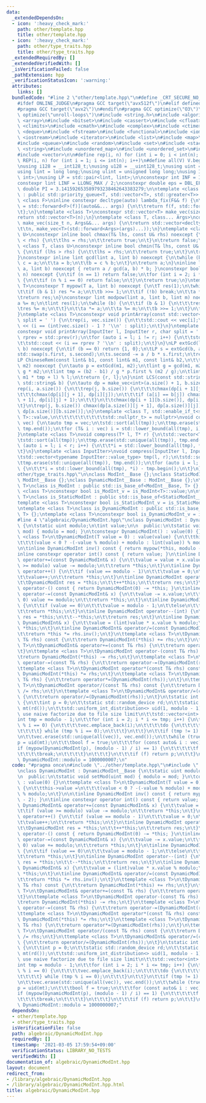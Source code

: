 ```yaml
---
data:
  _extendedDependsOn:
  - icon: ':heavy_check_mark:'
    path: other/template.hpp
    title: other/template.hpp
  - icon: ':heavy_check_mark:'
    path: other/type_traits.hpp
    title: other/type_traits.hpp
  _extendedRequiredBy: []
  _extendedVerifiedWith: []
  _isVerificationFailed: false
  _pathExtension: hpp
  _verificationStatusIcon: ':warning:'
  attributes:
    links: []
  bundledCode: "#line 2 \"other/template.hpp\"\n#define _CRT_SECURE_NO_WARNINGS\n\
    #ifdef ONLINE_JUDGE\n#pragma GCC target(\"avx512f\")\n#elif defined EVAL\n#else\n\
    #pragma GCC target(\"avx2\")\n#endif\n#pragma GCC optimize(\"O3\")\n#pragma GCC\
    \ optimize(\"unroll-loops\")\n#include <string.h>\n#include <algorithm>\n#include\
    \ <array>\n#include <bitset>\n#include <cassert>\n#include <cfloat>\n#include\
    \ <climits>\n#include <cmath>\n#include <complex>\n#include <ctime>\n#include\
    \ <deque>\n#include <fstream>\n#include <functional>\n#include <iomanip>\n#include\
    \ <iostream>\n#include <iterator>\n#include <list>\n#include <map>\n#include <memory>\n\
    #include <queue>\n#include <random>\n#include <set>\n#include <stack>\n#include\
    \ <string>\n#include <unordered_map>\n#include <unordered_set>\n#include <utility>\n\
    #include <vector>\n\n#define rep(i, n) for (int i = 0; i < int(n); i++)\n#define\
    \ REP(i, n) for (int i = 1; i <= int(n); i++)\n#define all(V) V.begin(), V.end()\n\
    \nusing i128 = __int128_t;\nusing u128 = __uint128_t;\nusing uint = unsigned int;\n\
    using lint = long long;\nusing ulint = unsigned long long;\nusing IP = std::pair<int,\
    \ int>;\nusing LP = std::pair<lint, lint>;\n\nconstexpr int INF = INT_MAX / 2;\n\
    constexpr lint LINF = LLONG_MAX / 2;\nconstexpr double eps = DBL_EPSILON;\nconstexpr\
    \ double PI = 3.141592653589793238462643383279;\n\ntemplate <class T>\nclass prique\
    \ : public std::priority_queue<T, std::vector<T>, std::greater<T>> {\n};\ntemplate\
    \ <class F>\ninline constexpr decltype(auto) lambda_fix(F&& f) {\n\treturn [f\
    \ = std::forward<F>(f)](auto&&... args) {\n\t\treturn f(f, std::forward<decltype(args)>(args)...);\n\
    \t};\n}\ntemplate <class T>\nconstexpr std::vector<T> make_vec(size_t n) {\n\t\
    return std::vector<T>(n);\n}\ntemplate <class T, class... Args>\nconstexpr auto\
    \ make_vec(size_t n, Args&&... args) {\n\treturn std::vector<decltype(make_vec<T>(args...))>(\n\
    \t\tn, make_vec<T>(std::forward<Args>(args)...));\n}\ntemplate <class T, class\
    \ U>\nconstexpr inline bool chmax(T& lhs, const U& rhs) noexcept {\n\tif (lhs\
    \ < rhs) {\n\t\tlhs = rhs;\n\t\treturn true;\n\t}\n\treturn false;\n}\ntemplate\
    \ <class T, class U>\nconstexpr inline bool chmin(T& lhs, const U& rhs) noexcept\
    \ {\n\tif (lhs > rhs) {\n\t\tlhs = rhs;\n\t\treturn true;\n\t}\n\treturn false;\n\
    }\nconstexpr inline lint gcd(lint a, lint b) noexcept {\n\twhile (b) {\n\t\tlint\
    \ c = a;\n\t\ta = b;\n\t\tb = c % b;\n\t}\n\treturn a;\n}\ninline lint lcm(lint\
    \ a, lint b) noexcept { return a / gcd(a, b) * b; }\nconstexpr bool isprime(lint\
    \ n) noexcept {\n\tif (n == 1) return false;\n\tfor (int i = 2; i * i <= n; i++)\
    \ {\n\t\tif (n % i == 0) return false;\n\t}\n\treturn true;\n}\ntemplate <class\
    \ T>\nconstexpr T mypow(T a, lint b) noexcept {\n\tT res(1);\n\twhile (true) {\n\
    \t\tif (b & 1) res *= a;\n\t\tb >>= 1;\n\t\tif (!b) break;\n\t\ta *= a;\n\t}\n\
    \treturn res;\n}\nconstexpr lint modpow(lint a, lint b, lint m) noexcept {\n\t\
    a %= m;\n\tlint res(1);\n\twhile (b) {\n\t\tif (b & 1) {\n\t\t\tres *= a;\n\t\t\
    \tres %= m;\n\t\t}\n\t\ta *= a;\n\t\ta %= m;\n\t\tb >>= 1;\n\t}\n\treturn res;\n\
    }\ntemplate <class T>\nconstexpr void printArray(const std::vector<T>& vec, char\
    \ split = ' ') {\n\trep(i, vec.size()) {\n\t\tstd::cout << vec[i];\n\t\tstd::cout\
    \ << (i == (int)vec.size() - 1 ? '\\n' : split);\n\t}\n}\ntemplate <class InputIter>\n\
    constexpr void printArray(InputIter l, InputIter r, char split = ' ') {\n\tauto\
    \ rprev = std::prev(r);\n\tfor (auto i = l; i != r; i++) {\n\t\tstd::cout << *i;\n\
    \t\tstd::cout << (i == rprev ? '\\n' : split);\n\t}\n}\nLP extGcd(lint a, lint\
    \ b) noexcept {\n\tif (b == 0) return {1, 0};\n\tLP s = extGcd(b, a % b);\n\t\
    std::swap(s.first, s.second);\n\ts.second -= a / b * s.first;\n\treturn s;\n}\n\
    LP ChineseRem(const lint& b1, const lint& m1, const lint& b2,\n\t\t\t  const lint&\
    \ m2) noexcept {\n\tauto p = extGcd(m1, m2);\n\tlint g = gcd(m1, m2), l = m1 /\
    \ g * m2;\n\tlint tmp = (b2 - b1) / g * p.first % (m2 / g);\n\tlint r = (b1 +\
    \ m1 * tmp + l) % l;\n\treturn {r, l};\n}\nint LCS(const std::string& a, const\
    \ std::string& b) {\n\tauto dp = make_vec<int>(a.size() + 1, b.size() + 1);\n\t\
    rep(i, a.size()) {\n\t\trep(j, b.size()) {\n\t\t\tchmax(dp[i + 1][j], dp[i][j]);\n\
    \t\t\tchmax(dp[i][j + 1], dp[i][j]);\n\t\t\tif (a[i] == b[j]) chmax(dp[i + 1][j\
    \ + 1], dp[i][j] + 1);\n\t\t}\n\t\tchmax(dp[i + 1][b.size()], dp[i][b.size()]);\n\
    \t}\n\trep(j, b.size()) chmax(dp[a.size()][j + 1], dp[a.size()][j]);\n\treturn\
    \ dp[a.size()][b.size()];\n}\ntemplate <class T, std::enable_if_t<std::is_convertible<int,\
    \ T>::value,\n\t\t\t\t\t\t\t\t\tstd::nullptr_t> = nullptr>\nvoid compress(std::vector<T>&\
    \ vec) {\n\tauto tmp = vec;\n\tstd::sort(all(tmp));\n\ttmp.erase(std::unique(all(tmp)),\
    \ tmp.end());\n\tfor (T& i : vec) i = std::lower_bound(all(tmp), i) - tmp.begin();\n\
    }\ntemplate <class T>\nvoid compress(T* l, T* r) {\n\tstd::vector<T> tmp(l, r);\n\
    \tstd::sort(all(tmp));\n\ttmp.erase(std::unique(all(tmp)), tmp.end());\n\tfor\
    \ (auto i = l; i < r; i++) {\n\t\t*i = std::lower_bound(all(tmp), *i) - tmp.begin();\n\
    \t}\n}\ntemplate <class InputIter>\nvoid compress(InputIter l, InputIter r) {\n\
    \tstd::vector<typename InputIter::value_type> tmp(l, r);\n\tstd::sort(all(tmp));\n\
    \ttmp.erase(std::unique(all(tmp)), tmp.end());\n\tfor (auto i = l; i < r; i++)\
    \ {\n\t\t*i = std::lower_bound(all(tmp), *i) - tmp.begin();\n\t}\n}\n#line 3 \"\
    other/type_traits.hpp\"\n\nclass ModInt__Base {};\nclass StaticModInt__Base :\
    \ ModInt__Base {};\nclass DynamicModInt__Base : ModInt__Base {};\n\ntemplate <class\
    \ T>\nclass is_ModInt : public std::is_base_of<ModInt__Base, T> {};\ntemplate\
    \ <class T>\nconstexpr bool is_ModInt_v = is_ModInt<T>::value;\n\ntemplate <class\
    \ T>\nclass is_StaticModInt : public std::is_base_of<StaticModInt__Base, T> {};\n\
    template <class T>\nconstexpr bool is_StaticModInt_v = is_StaticModInt<T>::value;\n\
    \ntemplate <class T>\nclass is_DynamicModInt : public std::is_base_of<DynamicModInt__Base,\
    \ T> {};\ntemplate <class T>\nconstexpr bool is_DynamicModInt_v = is_DynamicModInt<T>::value;\n\
    #line 4 \"algebraic/DynamicModInt.hpp\"\nclass DynamicModInt : DynamicModInt__Base\
    \ {\n\tstatic uint modulo;\n\tint value;\n\n  public:\n\tstatic void setMod(uint\
    \ mod) { modulo = mod; }\n\tconstexpr DynamicModInt() : value(0) {}\n\ttemplate\
    \ <class T>\n\tDynamicModInt(T value = 0) : value(value) {\n\t\tthis->value =\n\
    \t\t\t(value < 0 ? -(-value % modulo) + modulo : lint(value)) % modulo;\n\t}\n\
    \n\tinline DynamicModInt inv() const { return mypow(*this, modulo - 2); }\n\t\
    inline constexpr operator int() const { return value; }\n\tinline DynamicModInt&\
    \ operator+=(const DynamicModInt& x) {\n\t\tvalue = value + x.value;\n\t\tif (value\
    \ >= modulo) value -= modulo;\n\t\treturn *this;\n\t}\n\tinline DynamicModInt&\
    \ operator++() {\n\t\tif (value == modulo - 1)\n\t\t\tvalue = 0;\n\t\telse\n\t\
    \t\tvalue++;\n\t\treturn *this;\n\t}\n\tinline DynamicModInt operator++(int) {\n\
    \t\tDynamicModInt res = *this;\n\t\t++*this;\n\t\treturn res;\n\t}\n\tinline DynamicModInt\
    \ operator-() const { return DynamicModInt(0) -= *this; }\n\tinline DynamicModInt&\
    \ operator-=(const DynamicModInt& x) {\n\t\tvalue -= x.value;\n\t\tif (value <\
    \ 0) value += modulo;\n\t\treturn *this;\n\t}\n\tinline DynamicModInt& operator--()\
    \ {\n\t\tif (value == 0)\n\t\t\tvalue = modulo - 1;\n\t\telse\n\t\t\tvalue--;\n\
    \t\treturn *this;\n\t}\n\tinline DynamicModInt operator--(int) {\n\t\tDynamicModInt\
    \ res = *this;\n\t\t--*this;\n\t\treturn res;\n\t}\n\tinline DynamicModInt& operator*=(const\
    \ DynamicModInt& x) {\n\t\tvalue = (lint)value * x.value % modulo;\n\t\treturn\
    \ *this;\n\t}\n\tinline DynamicModInt& operator/=(const DynamicModInt& rhs) {\n\
    \t\treturn *this *= rhs.inv();\n\t}\n\ttemplate <class T>\n\tDynamicModInt operator+(const\
    \ T& rhs) const {\n\t\treturn DynamicModInt(*this) += rhs;\n\t}\n\ttemplate <class\
    \ T>\n\tDynamicModInt& operator+=(const T& rhs) {\n\t\treturn operator+=(DynamicModInt(rhs));\n\
    \t}\n\ttemplate <class T>\n\tDynamicModInt operator-(const T& rhs) const {\n\t\
    \treturn DynamicModInt(*this) -= rhs;\n\t}\n\ttemplate <class T>\n\tDynamicModInt&\
    \ operator-=(const T& rhs) {\n\t\treturn operator-=(DynamicModInt(rhs));\n\t}\n\
    \ttemplate <class T>\n\tDynamicModInt operator*(const T& rhs) const {\n\t\treturn\
    \ DynamicModInt(*this) *= rhs;\n\t}\n\ttemplate <class T>\n\tDynamicModInt& operator*=(const\
    \ T& rhs) {\n\t\treturn operator*=(DynamicModInt(rhs));\n\t}\n\ttemplate <class\
    \ T>\n\tDynamicModInt operator/(const T& rhs) const {\n\t\treturn DynamicModInt(*this)\
    \ /= rhs;\n\t}\n\ttemplate <class T>\n\tDynamicModInt& operator/=(const T& rhs)\
    \ {\n\t\treturn operator/=(DynamicModInt(rhs));\n\t}\n\tstatic int primitive_root()\
    \ {\n\t\tint p = 0;\n\t\tstatic std::random_device rd;\n\t\tstatic std::mt19937\
    \ mt(rd());\n\t\tstd::uniform_int_distribution<> uid(1, modulo - 1);\n\n\t\t//\
    \ use naive factorize due to file size limit\n\t\tstd::vector<int> vec;\n\t\t\
    int tmp = modulo - 1;\n\t\tfor (int i = 2; i * i <= tmp; i++) {\n\t\t\tif (tmp\
    \ % i == 0) {\n\t\t\t\tvec.emplace_back(i);\n\t\t\t\tdo {\n\t\t\t\t\ttmp /= i;\n\
    \t\t\t\t} while (tmp % i == 0);\n\t\t\t}\n\t\t}\n\t\tif (tmp != 1) vec.emplace_back(tmp);\n\
    \n\t\tvec.erase(std::unique(all(vec)), vec.end());\n\t\twhile (true) {\n\t\t\t\
    p = uid(mt);\n\t\t\tbool f = true;\n\t\t\tfor (const auto& i : vec) {\n\t\t\t\t\
    if (mypow(DynamicModInt(p), (modulo - 1) / i) == 1) {\n\t\t\t\t\tf = false;\n\t\
    \t\t\t\tbreak;\n\t\t\t\t}\n\t\t\t}\n\t\t\tif (f) return p;\n\t\t}\n\t}\n};\nuint\
    \ DynamicModInt::modulo = 1000000007;\n"
  code: "#pragma once\n#include \"../other/template.hpp\"\n#include \"../other/type_traits.hpp\"\
    \nclass DynamicModInt : DynamicModInt__Base {\n\tstatic uint modulo;\n\tint value;\n\
    \n  public:\n\tstatic void setMod(uint mod) { modulo = mod; }\n\tconstexpr DynamicModInt()\
    \ : value(0) {}\n\ttemplate <class T>\n\tDynamicModInt(T value = 0) : value(value)\
    \ {\n\t\tthis->value =\n\t\t\t(value < 0 ? -(-value % modulo) + modulo : lint(value))\
    \ % modulo;\n\t}\n\n\tinline DynamicModInt inv() const { return mypow(*this, modulo\
    \ - 2); }\n\tinline constexpr operator int() const { return value; }\n\tinline\
    \ DynamicModInt& operator+=(const DynamicModInt& x) {\n\t\tvalue = value + x.value;\n\
    \t\tif (value >= modulo) value -= modulo;\n\t\treturn *this;\n\t}\n\tinline DynamicModInt&\
    \ operator++() {\n\t\tif (value == modulo - 1)\n\t\t\tvalue = 0;\n\t\telse\n\t\
    \t\tvalue++;\n\t\treturn *this;\n\t}\n\tinline DynamicModInt operator++(int) {\n\
    \t\tDynamicModInt res = *this;\n\t\t++*this;\n\t\treturn res;\n\t}\n\tinline DynamicModInt\
    \ operator-() const { return DynamicModInt(0) -= *this; }\n\tinline DynamicModInt&\
    \ operator-=(const DynamicModInt& x) {\n\t\tvalue -= x.value;\n\t\tif (value <\
    \ 0) value += modulo;\n\t\treturn *this;\n\t}\n\tinline DynamicModInt& operator--()\
    \ {\n\t\tif (value == 0)\n\t\t\tvalue = modulo - 1;\n\t\telse\n\t\t\tvalue--;\n\
    \t\treturn *this;\n\t}\n\tinline DynamicModInt operator--(int) {\n\t\tDynamicModInt\
    \ res = *this;\n\t\t--*this;\n\t\treturn res;\n\t}\n\tinline DynamicModInt& operator*=(const\
    \ DynamicModInt& x) {\n\t\tvalue = (lint)value * x.value % modulo;\n\t\treturn\
    \ *this;\n\t}\n\tinline DynamicModInt& operator/=(const DynamicModInt& rhs) {\n\
    \t\treturn *this *= rhs.inv();\n\t}\n\ttemplate <class T>\n\tDynamicModInt operator+(const\
    \ T& rhs) const {\n\t\treturn DynamicModInt(*this) += rhs;\n\t}\n\ttemplate <class\
    \ T>\n\tDynamicModInt& operator+=(const T& rhs) {\n\t\treturn operator+=(DynamicModInt(rhs));\n\
    \t}\n\ttemplate <class T>\n\tDynamicModInt operator-(const T& rhs) const {\n\t\
    \treturn DynamicModInt(*this) -= rhs;\n\t}\n\ttemplate <class T>\n\tDynamicModInt&\
    \ operator-=(const T& rhs) {\n\t\treturn operator-=(DynamicModInt(rhs));\n\t}\n\
    \ttemplate <class T>\n\tDynamicModInt operator*(const T& rhs) const {\n\t\treturn\
    \ DynamicModInt(*this) *= rhs;\n\t}\n\ttemplate <class T>\n\tDynamicModInt& operator*=(const\
    \ T& rhs) {\n\t\treturn operator*=(DynamicModInt(rhs));\n\t}\n\ttemplate <class\
    \ T>\n\tDynamicModInt operator/(const T& rhs) const {\n\t\treturn DynamicModInt(*this)\
    \ /= rhs;\n\t}\n\ttemplate <class T>\n\tDynamicModInt& operator/=(const T& rhs)\
    \ {\n\t\treturn operator/=(DynamicModInt(rhs));\n\t}\n\tstatic int primitive_root()\
    \ {\n\t\tint p = 0;\n\t\tstatic std::random_device rd;\n\t\tstatic std::mt19937\
    \ mt(rd());\n\t\tstd::uniform_int_distribution<> uid(1, modulo - 1);\n\n\t\t//\
    \ use naive factorize due to file size limit\n\t\tstd::vector<int> vec;\n\t\t\
    int tmp = modulo - 1;\n\t\tfor (int i = 2; i * i <= tmp; i++) {\n\t\t\tif (tmp\
    \ % i == 0) {\n\t\t\t\tvec.emplace_back(i);\n\t\t\t\tdo {\n\t\t\t\t\ttmp /= i;\n\
    \t\t\t\t} while (tmp % i == 0);\n\t\t\t}\n\t\t}\n\t\tif (tmp != 1) vec.emplace_back(tmp);\n\
    \n\t\tvec.erase(std::unique(all(vec)), vec.end());\n\t\twhile (true) {\n\t\t\t\
    p = uid(mt);\n\t\t\tbool f = true;\n\t\t\tfor (const auto& i : vec) {\n\t\t\t\t\
    if (mypow(DynamicModInt(p), (modulo - 1) / i) == 1) {\n\t\t\t\t\tf = false;\n\t\
    \t\t\t\tbreak;\n\t\t\t\t}\n\t\t\t}\n\t\t\tif (f) return p;\n\t\t}\n\t}\n};\nuint\
    \ DynamicModInt::modulo = 1000000007;"
  dependsOn:
  - other/template.hpp
  - other/type_traits.hpp
  isVerificationFile: false
  path: algebraic/DynamicModInt.hpp
  requiredBy: []
  timestamp: '2021-03-05 17:59:54+09:00'
  verificationStatus: LIBRARY_NO_TESTS
  verifiedWith: []
documentation_of: algebraic/DynamicModInt.hpp
layout: document
redirect_from:
- /library/algebraic/DynamicModInt.hpp
- /library/algebraic/DynamicModInt.hpp.html
title: algebraic/DynamicModInt.hpp
---
```

